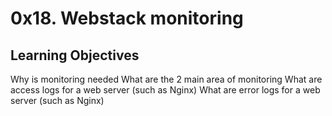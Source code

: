 # 0x18. Webstack monitoring

## Learning Objectives

Why is monitoring needed
What are the 2 main area of monitoring
What are access logs for a web server (such as Nginx)
What are error logs for a web server (such as Nginx)